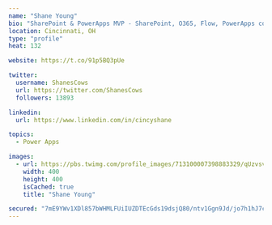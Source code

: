 ```yaml
---
name: "Shane Young"
bio: "SharePoint & PowerApps MVP - SharePoint, O365, Flow, PowerApps consulting? @PowerApps911 | Pure Snark? You found it."
location: Cincinnati, OH
type: "profile"
heat: 132

website: https://t.co/91p5BQ3pUe

twitter:
  username: ShanesCows
  url: https://twitter.com/ShanesCows
  followers: 13893

linkedin:
  url: https://www.linkedin.com/in/cincyshane

topics:
  - Power Apps

images:
  - url: https://pbs.twimg.com/profile_images/713100007398883329/qUzvsvQ3_400x400.jpg
    width: 400
    height: 400
    isCached: true
    title: "Shane Young"

secured: "7mE9YWv1XDl857bWHMLFUiIUZDTEcGds19dsjQ80/ntv1Ggn9Jd/jo7h1hJ7c2qLpjY8aAH+LOATcRlKnUrNgyZYE54jkQHZyzxor9pstUpicKKnZdFT3v5Z/dfzpbgfB4s7kY++jXIhMBZgeQYUgaaudRLg/N78VNpYaYreBxAZcczjtyEqv0leMqCJ4355EqCgpAtfCWduFbmhw2ECSf6f/Aciq062E/MgXsJl3XsvSELDSqWlhLI342AR8ejfuNfcyBdZnkj8JuSewiyHlrlDt7w8VlY+IOPu0SWtoSvRi6T/PIsHdYu3zotlnbGyus4HpKjGxy4XIqhCOSaAIYlpNQc6ABTHKeW9M2qLYlzEAmaYRuBit61jcmBA45YHG2btwY64Usa37lbGVC1RWntzKkpBpOw11ELjwcMXjyw=;y7felc9dT+ZxokG6kU6jAg=="
---
```


